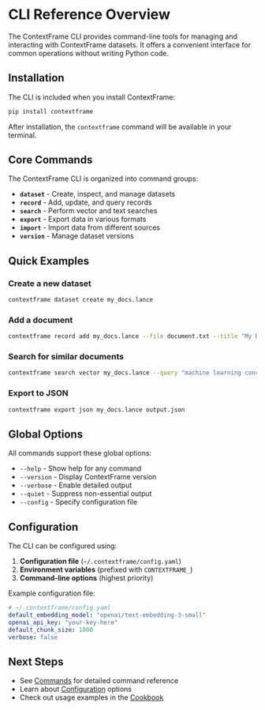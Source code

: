 # CLI Reference Overview

The ContextFrame CLI provides command-line tools for managing and interacting with ContextFrame datasets. It offers a convenient interface for common operations without writing Python code.

## Installation

The CLI is included when you install ContextFrame:

```bash
pip install contextframe
```

After installation, the `contextframe` command will be available in your terminal.

## Core Commands

The ContextFrame CLI is organized into command groups:

- **`dataset`** - Create, inspect, and manage datasets
- **`record`** - Add, update, and query records
- **`search`** - Perform vector and text searches
- **`export`** - Export data in various formats
- **`import`** - Import data from different sources
- **`version`** - Manage dataset versions

## Quick Examples

### Create a new dataset
```bash
contextframe dataset create my_docs.lance
```

### Add a document
```bash
contextframe record add my_docs.lance --file document.txt --title "My Document"
```

### Search for similar documents
```bash
contextframe search vector my_docs.lance --query "machine learning concepts" --limit 5
```

### Export to JSON
```bash
contextframe export json my_docs.lance output.json
```

## Global Options

All commands support these global options:

- `--help` - Show help for any command
- `--version` - Display ContextFrame version
- `--verbose` - Enable detailed output
- `--quiet` - Suppress non-essential output
- `--config` - Specify configuration file

## Configuration

The CLI can be configured using:

1. **Configuration file** (`~/.contextframe/config.yaml`)
2. **Environment variables** (prefixed with `CONTEXTFRAME_`)
3. **Command-line options** (highest priority)

Example configuration file:
```yaml
# ~/.contextframe/config.yaml
default_embedding_model: "openai/text-embedding-3-small"
openai_api_key: "your-key-here"
default_chunk_size: 1000
verbose: false
```

## Next Steps

- See [Commands](commands.md) for detailed command reference
- Learn about [Configuration](configuration.md) options
- Check out usage examples in the [Cookbook](../cookbook/index.md)